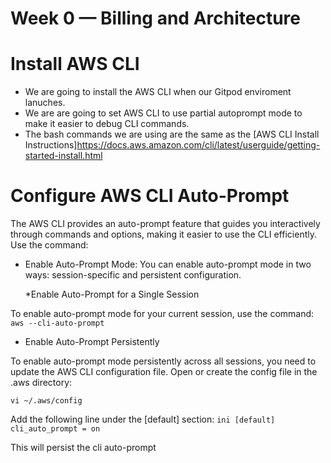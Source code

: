 # Week 0 — Billing and Architecture

# Install AWS CLI
* We are going to install the AWS CLI when our Gitpod enviroment lanuches.
* We are are going to set AWS CLI to use partial autoprompt mode to make it easier to debug CLI commands.
* The bash commands we are using are the same as the [AWS CLI Install Instructions]https://docs.aws.amazon.com/cli/latest/userguide/getting-started-install.html

# Configure AWS CLI Auto-Prompt
The AWS CLI provides an auto-prompt feature that guides you interactively through commands and options, making it easier to use the CLI efficiently.
 Use the command: 
* Enable Auto-Prompt Mode:
        You can enable auto-prompt mode in two ways: session-specific and persistent configuration.

  *Enable Auto-Prompt for a Single Session

To enable auto-prompt mode for your current session, use the command:
 `aws --cli-auto-prompt `

  * Enable Auto-Prompt Persistently

To enable auto-prompt mode persistently across all sessions, you need to update the AWS CLI configuration file.
 Open or create the config file in the .aws directory:

 `vi ~/.aws/config`

Add the following line under the [default] section: 
`ini
[default]
cli_auto_prompt = on `

This will persist the cli auto-prompt